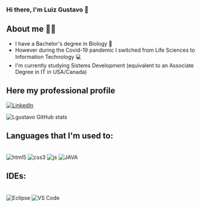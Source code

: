 ### Hi there, I'm Luiz Gustavo 👋

## About me 👨‍💻

- I have a Bachelor's degree in Biology 🔬
- However during the Covid-19 pandemic I switched from Life Sciences to Information Technology 💻
- I'm currently studying Sistems Development (equivalent to an Associate Degree in IT in USA/Canada)

## Here my professional profile
[![LinkedIn](https://img.shields.io/badge/LinkedIn-0077B5?style=for-the-badge&logo=linkedin&logoColor=white)](https://www.linkedin.com/in/luiz-gustavo-silva-48ba83198/?locale=en_US)

![Lgustavo GitHub stats](https://github-readme-stats.vercel.app/api?username=lgustavo95&show_icons=true&theme=tokyonight)

## Languages that I'm used to:

<div style="display: inline_block"></br>
<img align="center" alt="html5" src="https://img.shields.io/badge/HTML5-E34F26?style=for-the-badge&logo=html5&logoColor=white"/>
<img align="center" alt="css3" src="https://img.shields.io/badge/CSS3-1572B6?style=for-the-badge&logo=css3&logoColor=white"/>
<img align="center" alt="js" src="https://img.shields.io/badge/JavaScript-F7DF1E?style=for-the-badge&logo=javascript&logoColor=black"/>
<img align="center" alt="JAVA" src="https://img.shields.io/badge/java-%23ED8B00.svg?style=for-the-badge&logo=java&logoColor=white"/>
</div>

## IDEs:
<div style="display: inline_block"></br>
<img align="center" alt="Eclipse" src="https://img.shields.io/badge/Eclipse-FE7A16.svg?style=for-the-badge&logo=Eclipse&logoColor=white"/>
<img align="center" alt="VS Code" src="https://img.shields.io/badge/Visual%20Studio%20Code-0078d7.svg?style=for-the-badge&logo=visual-studio-code&logoColor=white"/>
</div>


